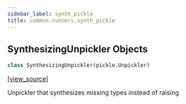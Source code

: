 ```yaml
---
sidebar_label: synth_pickle
title: common.runners.synth_pickle
---
```


## SynthesizingUnpickler Objects

```python
class SynthesizingUnpickler(pickle.Unpickler)
```

[[view_source]](https://github.com/dlt-hub/dlt/blob/30d0f64fb2cdbacc2e88fdb304371650f417e1f0/dlt/common/runners/synth_pickle.py#L16)

Unpickler that synthesizes missing types instead of raising

